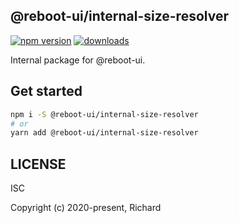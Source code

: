 ## @reboot-ui/internal-size-resolver

[![npm version](https://img.shields.io/npm/v/@reboot-ui/internal-size-resolver.svg)](https://www.npmjs.org/package/@reboot-ui/internal-size-resolver)
[![downloads](https://img.shields.io/npm/dm/@reboot-ui/internal-size-resolver.svg)](https://www.npmjs.org/package/@reboot-ui/internal-size-resolver)

Internal package for @reboot-ui.


## Get started

```bash
npm i -S @reboot-ui/internal-size-resolver
# or
yarn add @reboot-ui/internal-size-resolver
```

## LICENSE

ISC

Copyright (c) 2020-present, Richard
